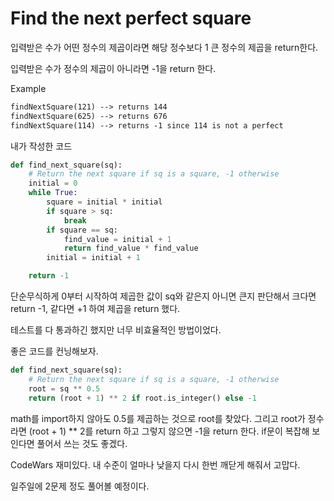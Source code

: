 # Find the next perfect square

입력받은 수가 어떤 정수의 제곱이라면 해당 정수보다 1 큰 정수의 제곱을 return한다.

입력받은 수가 정수의 제곱이 아니라면 -1을 return 한다.

Example

```txt
findNextSquare(121) --> returns 144
findNextSquare(625) --> returns 676
findNextSquare(114) --> returns -1 since 114 is not a perfect
```

내가 작성한 코드

```py
def find_next_square(sq):
    # Return the next square if sq is a square, -1 otherwise
    initial = 0
    while True:
        square = initial * initial
        if square > sq:
            break
        if square == sq:
            find_value = initial + 1
            return find_value * find_value
        initial = initial + 1

    return -1
```

단순무식하게 0부터 시작하여 제곱한 값이 sq와 같은지 아니면 큰지 판단해서 크다면 return -1, 같다면 +1 하여 제곱을 return 했다.

테스트를 다 통과하긴 했지만 너무 비효율적인 방법이었다.

좋은 코드를 컨닝해보자.

```py
def find_next_square(sq):
    # Return the next square if sq is a square, -1 otherwise
    root = sq ** 0.5
    return (root + 1) ** 2 if root.is_integer() else -1
```

math를 import하지 않아도 0.5를 제곱하는 것으로 root를 찾았다. 그리고 root가 정수라면 (root + 1) ** 2를 return 하고 그렇지 않으면 -1을 return 한다.
if문이 복잡해 보인다면 풀어서 쓰는 것도 좋겠다.

CodeWars 재미있다. 내 수준이 얼마나 낮을지 다시 한번 깨닫게 해줘서 고맙다.

일주일에 2문제 정도 풀어볼 예정이다.